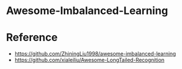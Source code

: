 # Awesome-Imbalanced-Learning






# Reference
- https://github.com/ZhiningLiu1998/awesome-imbalanced-learning
- https://github.com/xialeiliu/Awesome-LongTailed-Recognition


